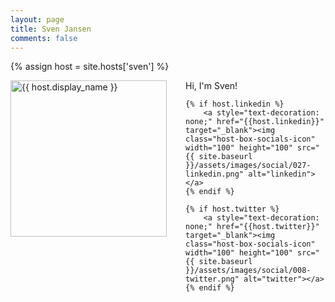 ```yaml
---
layout: page
title: Sven Jansen
comments: false
---
```

{% assign host = site.hosts['sven'] %}

<img style="float: left; width: 250px; margin-right: 30px;" src="{{ site.url }}{{ host.picture | relative_url }}" alt="{{ host.display_name }}">Hi, I'm Sven!

<div class="social-button-member">

    {% if host.linkedin %}
        <a style="text-decoration: none;" href="{{host.linkedin}}" target="_blank"><img class="host-box-socials-icon" width="100" height="100" src="{{ site.baseurl }}/assets/images/social/027-linkedin.png" alt="linkedin"></a>
    {% endif %}

    {% if host.twitter %}
        <a style="text-decoration: none;" href="{{host.twitter}}" target="_blank"><img class="host-box-socials-icon" width="100" height="100" src="{{ site.baseurl }}/assets/images/social/008-twitter.png" alt="twitter"></a>
    {% endif %}

</div>